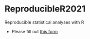 # ReproducibleR2021

Reproducible statistical analyses with R

 * Please fill out [this form](https://forms.gle/JddkTzjZDc2jbxPs8)


